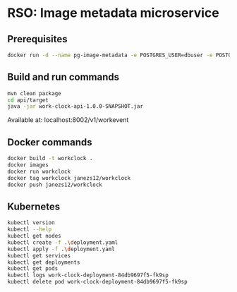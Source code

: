 # RSO: Image metadata microservice

## Prerequisites

```bash
docker run -d --name pg-image-metadata -e POSTGRES_USER=dbuser -e POSTGRES_PASSWORD=postgres -e POSTGRES_DB=image-metadata -p 5432:5432 postgres:13
```

## Build and run commands
```bash
mvn clean package
cd api/target
java -jar work-clock-api-1.0.0-SNAPSHOT.jar
```
Available at: localhost:8002/v1/workevent

## Docker commands
```bash
docker build -t workclock .   
docker images
docker run workclock    
docker tag workclock janezs12/workclock   
docker push janezs12/workclock
```

## Kubernetes
```bash
kubectl version
kubectl --help
kubectl get nodes
kubectl create -f .\deployment.yaml 
kubectl apply -f .\deployment.yaml 
kubectl get services 
kubectl get deployments
kubectl get pods
kubectl logs work-clock-deployment-84db9697f5-fk9sp
kubectl delete pod work-clock-deployment-84db9697f5-fk9sp
```
